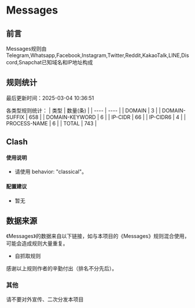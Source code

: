 # Messages

## 前言

Messages规则由Telegram,Whatsapp,Facebook,Instagram,Twitter,Reddit,KakaoTalk,LINE,Discord,Snapchat已知域名和IP地址构成

## 规则统计

最后更新时间：2025-03-04 10:36:51

各类型规则统计：
| 类型 | 数量(条)  | 
| ---- | ----  |
| DOMAIN | 3  | 
| DOMAIN-SUFFIX | 658  | 
| DOMAIN-KEYWORD | 6  | 
| IP-CIDR | 66  | 
| IP-CIDR6 | 4  | 
| PROCESS-NAME | 6 |
| TOTAL | 743  | 


## Clash 

#### 使用说明
- 请使用 behavior: "classical"。

#### 配置建议
- 暂无

## 数据来源

《Messages》的数据来自以下链接，如与本项目的《Messages》规则混合使用，可能会造成规则大量重复。
- 自抓取规则

感谢以上规则作者的辛勤付出（排名不分先后）。


### 其他

请不要对外宣传、二次分发本项目